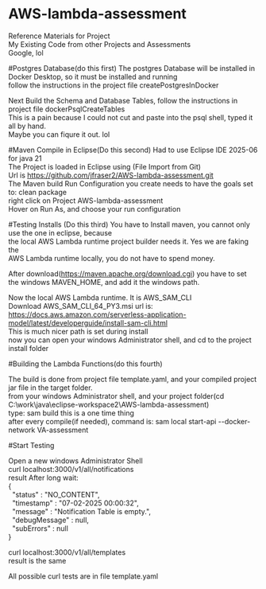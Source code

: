 # AWS-lambda-assessment

Reference Materials for Project<br/>
My Existing Code from other Projects and Assessments<br/>
Google, lol<br/>

#Postgres Database(do this first)
The postgres Database will be installed in Docker Desktop, so it must be installed and running<br/>
follow the instructions in the project file createPostgresInDocker<br/>

Next Build the Schema and Database Tables, follow the instructions in project file dockerPsqlCreateTables<br/>
This is a pain because I could not cut and paste into the psql shell, typed it all by hand.<br/>
Maybe you can fiqure it out. lol <br/>

#Maven Compile in Eclipse(Do this second)
Had to use Eclipse IDE 2025-06 for java 21<br/>
The Project is loaded in Eclipse using (File Import from Git)<br/>
Url is https://github.com/jfraser2/AWS-lambda-assessment.git<br/>
The Maven build Run Configuration you create needs to have the goals set to: clean package<br/>
right click on Project AWS-lambda-assessment<br>
Hover on Run As, and choose your run configuration<br/>

#Testing Installs (Do this third)
You have to Install maven, you cannot only use the one in eclipse, because<br/>
the local AWS Lambda runtime project builder needs it. Yes we are faking the <br/>
AWS Lambda runtime locally, you do not have to spend money.<br/>

After download(https://maven.apache.org/download.cgi) you have to set<br/>
the windows MAVEN\_HOME, and add it the windows path.<br/>

Now the local AWS Lambda runtime. It is AWS\_SAM\_CLI<br/>
Download AWS\_SAM\_CLI\_64\_PY3.msi url is:<br/>
https://docs.aws.amazon.com/serverless-application-model/latest/developerguide/install-sam-cli.html<br/>
This is much nicer path is set during install<br/>
now you can open your windows Administrator shell, and cd to the project install folder<br/>

#Building the Lambda Functions(do this fourth)

The build is done from project file template.yaml, and your compiled project jar file in the target folder.<br/>
from your windows Administrator shell, and your project folder(cd C:\\work\\java\\eclipse-workspace2\\AWS-lambda-assessment)<br/>
type: sam build<enter> this is a one time thing<br/>
after every compile(if needed), command is: sam local start-api --docker-network VA-assessment<br/>

#Start Testing

Open a new windows Administrator Shell<br/>
curl localhost:3000/v1/all/notifications<br/>
result After long wait:<br/>
{<br/>
&nbsp; "status" : "NO\_CONTENT",<br/>
&nbsp; "timestamp" : "07-02-2025 00:00:32",<br/>
&nbsp; "message" : "Notification Table is empty.",<br/>
&nbsp; "debugMessage" : null,<br/>
&nbsp; "subErrors" : null<br/>
}<br/>

curl localhost:3000/v1/all/templates<br/>
result is the same<br/>

All possible curl tests are in file template.yaml<br/>



















